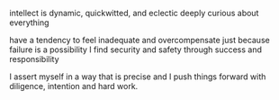 intellect is dynamic, quickwitted, and eclectic
deeply curious about everything


have a tendency to feel inadequate and overcompensate just because failure is a possibility
I find security and safety through success and responsibility

I assert myself in a way that is precise and I push things forward with diligence, intention and hard work.